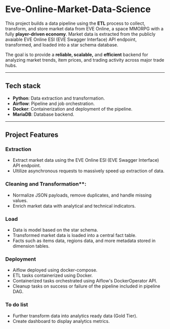 # Eve-Online-Market-Data-Science

This project builds a data pipeline using the **ETL** process to collect, transform, and store market data from EVE Online, a space MMORPG with a fully **player-driven economy**.
Market data is extracted from the publicly avaiable EVE Online ESI (EVE Swagger Interface) API endpoint, transformed, and loaded into a star schema database.

The goal is to provide a **reliable, scalable,** and **efficient** backend for analyzing market trends, item prices, and trading activity across major trade hubs.

---

## Tech stack
  - **Python**: Data extraction and transformation.
  - **Airflow**: Pipeline and job orchestration.
  - **Docker**: Containerization and deployment of the pipeline.
  - **MariaDB**: Database backend.

---

## Project Features

### Extraction 
  - Extract market data using the EVE Online ESI (EVE Swagger Interface) API endpoint.
  - Ultilize asynchronous requests to massively speed up extraction of data.

### Cleaning and Transformation**:
  - Normalize JSON payloads, remove duplicates, and handle missing values.
  - Enrich market data with analytical and technical indicators.

### Load
  - Data is model based on the star schema.
  - Transformed market data is loaded into a central fact table.
  - Facts such as items data, regions data, and more metadata stored in dimension tables.

### Deployment
  - Aiflow deployed using docker-compose.
  - ETL tasks containerized using Docker.
  - Containerized tasks orchestrated using Aiflow's DockerOperator API.
  - Cleanup tasks on success or failure of the pipeline included in pipeline DAG.

### To do list
  - Further transform data into analytics ready data (Gold Tier).
  - Create dashboard to display analytics metrics.